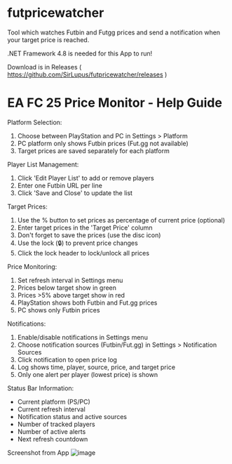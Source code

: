 # futpricewatcher
Tool which watches Futbin and Futgg prices and send a notification when your target price is reached.

.NET Framework 4.8 is needed for this App to run!

Download is in Releases ( https://github.com/SirLupus/futpricewatcher/releases )

EA FC 25 Price Monitor - Help Guide
================================

Platform Selection:
1. Choose between PlayStation and PC in Settings > Platform
2. PC platform only shows Futbin prices (Fut.gg not available)
3. Target prices are saved separately for each platform

Player List Management:
1. Click 'Edit Player List' to add or remove players
2. Enter one Futbin URL per line
3. Click 'Save and Close' to update the list

Target Prices:
1. Use the % button to set prices as percentage of current price (optional)
2. Enter target prices in the 'Target Price' column
3. Don't forget to save the prices (use the disc icon)
4. Use the lock (🔒) to prevent price changes
5. Click the lock header to lock/unlock all prices

Price Monitoring:
1. Set refresh interval in Settings menu
2. Prices below target show in green
3. Prices >5% above target show in red
4. PlayStation shows both Futbin and Fut.gg prices
5. PC shows only Futbin prices

Notifications:
1. Enable/disable notifications in Settings menu
2. Choose notification sources (Futbin/Fut.gg) in Settings > Notification Sources
3. Click notification to open price log
4. Log shows time, player, source, price, and target price
5. Only one alert per player (lowest price) is shown

Status Bar Information:
- Current platform (PS/PC)
- Current refresh interval
- Notification status and active sources
- Number of tracked players
- Number of active alerts
- Next refresh countdown



Screenshot from App
![image](https://github.com/user-attachments/assets/e3d05b9f-712e-462c-9254-efd43c3396ad)
